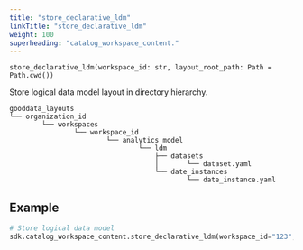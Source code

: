 ```yaml
---
title: "store_declarative_ldm"
linkTitle: "store_declarative_ldm"
weight: 100
superheading: "catalog_workspace_content."
---
```


<!-- TODO -->

``store_declarative_ldm(workspace_id: str, layout_root_path: Path = Path.cwd())``

Store logical data model layout in directory hierarchy.

    gooddata_layouts
    └── organization_id
            └── workspaces
                    └── workspace_id
                            └── analytics_model
                                    └── ldm
                                        ├── datasets
                                        │       └── dataset.yaml
                                        └── date_instances
                                                └── date_instance.yaml

## Example

```Python
# Store logical data model
sdk.catalog_workspace_content.store_declarative_ldm(workspace_id="123", layout_root_path=Path.cwd())
```
